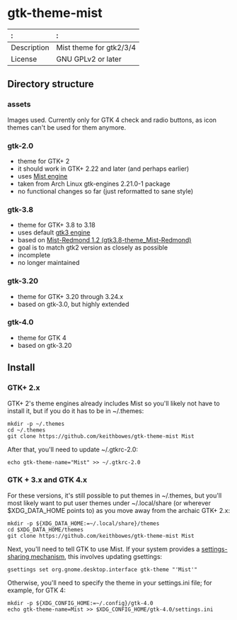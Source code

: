 # gtk-theme-mist

:          |:
:----------|:-------------------
Description|Mist theme for gtk2/3/4
License    |GNU GPLv2 or later

## Directory structure

### assets

Images used.  Currently only for GTK 4 check and radio buttons, as icon themes
can't be used for them anymore.

### gtk-2.0

  - theme for GTK+ 2
  - it should work in GTK+ 2.22 and later (and perhaps earlier)
  - uses [Mist engine](https://wiki.gnome.org/Attic/GnomeArt/Tutorials/GtkEngines/MistEngine)
  - taken from Arch Linux gtk-engines 2.21.0-1 package
  - no functional changes so far (just reformatted to sane style)

### gtk-3.8

  - theme for GTK+ 3.8 to 3.18
  - uses default [gtk3 engine](https://developer.gnome.org/gtk3/stable/GtkThemingEngine.html#GtkThemingEngine.description)
  - based on [Mist-Redmond 1.2
    (gtk3.8-theme\_Mist-Redmond)](http://gnome-look.org/content/show.php?content=155580)
  - goal is to match gtk2 version as closely as possible
  - incomplete
  - no longer maintained

### gtk-3.20

  - theme for GTK+ 3.20 through 3.24.x
  - based on gtk-3.0, but highly extended

### gtk-4.0

  - theme for GTK 4
  - based on gtk-3.20

## Install

### GTK+ 2.x

GTK+ 2's theme engines already includes Mist so you'll likely not have to
install it, but if you do it has to be in ~/.themes:

```
mkdir -p ~/.themes
cd ~/.themes
git clone https://github.com/keithbowes/gtk-theme-mist Mist
```

After that, you'll need to update ~/.gtkrc-2.0:

```
echo gtk-theme-name="Mist" >> ~/.gtkrc-2.0
```

### GTK + 3.x and GTK 4.x

For these versions, it's still possible to put themes in ~/.themes, but you'll
most likely want to put user themes under ~/.local/share (or wherever
$XDG_DATA_HOME points to) as you move away from the archaic GTK+ 2.x:

```
mkdir -p ${XDG_DATA_HOME:=~/.local/share}/themes
cd $XDG_DATA_HOME/themes
git clone https://github.com/keithbowes/gtk-theme-mist Mist
```

Next, you'll need to tell GTK to use Mist.  If your system provides a
[settings-sharing
mechanism](https://docs.gtk.org/gtk4/class.Settings.html#description),
this involves updating gsettings:

```
gsettings set org.gnome.desktop.interface gtk-theme "'Mist'"
```

Otherwise, you'll need to specify the theme in your settings.ini file; for
example, for GTK 4:

```
mkdir -p ${XDG_CONFIG_HOME:=~/.config}/gtk-4.0
echo gtk-theme-name=Mist >> $XDG_CONFIG_HOME/gtk-4.0/settings.ini
```
